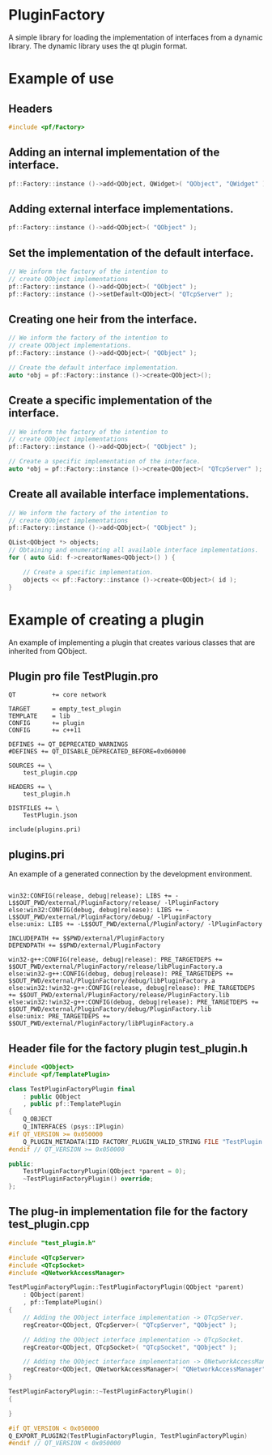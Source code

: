 # PluginFactory

A simple library for loading the implementation of interfaces from a dynamic library. The dynamic library uses the qt plugin format.


Example of use
==============

Headers
-------

```c++
#include <pf/Factory>
```

Adding an internal implementation of the interface.
---------------------------------------------------
```c++
pf::Factory::instance ()->add<QObject, QWidget>( "QObject", "QWidget" );
```

Adding external interface implementations.
------------------------------------------
```c++
pf::Factory::instance ()->add<QObject>( "QObject" );
```

Set the implementation of the default interface.
------------------------------------------------
```c++
// We inform the factory of the intention to 
// create QObject implementations
pf::Factory::instance ()->add<QObject>( "QObject" );
pf::Factory::instance ()->setDefault<QObject>( "QTcpServer" );
```

Creating one heir from the interface.
-------------------------------------
```c++
// We inform the factory of the intention to 
// create QObject implementations.
pf::Factory::instance ()->add<QObject>( "QObject" );

// Create the default interface implementation.
auto *obj = pf::Factory::instance ()->create<QObject>();
```

Create a specific implementation of the interface.
--------------------------------------------------
```c++
// We inform the factory of the intention to 
// create QObject implementations
pf::Factory::instance ()->add<QObject>( "QObject" );

// Create a specific implementation of the interface.
auto *obj = pf::Factory::instance ()->create<QObject>( "QTcpServer" );
```

Create all available interface implementations.
-----------------------------------------------
```c++
// We inform the factory of the intention to 
// create QObject implementations
pf::Factory::instance ()->add<QObject>( "QObject" );

QList<QObject *> objects;
// Obtaining and enumerating all available interface implementations.
for ( auto &id: f->creatorNames<QObject>() ) {

    // Create a specific implementation.
    objects << pf::Factory::instance ()->create<QObject>( id );
}
```

Example of creating a plugin
============================
An example of implementing a plugin that creates various classes that are inherited from QObject.

Plugin pro file TestPlugin.pro
------------------------------
```qmake
QT          += core network

TARGET      = empty_test_plugin
TEMPLATE    = lib
CONFIG      += plugin
CONFIG      += c++11

DEFINES += QT_DEPRECATED_WARNINGS
#DEFINES += QT_DISABLE_DEPRECATED_BEFORE=0x060000

SOURCES += \
    test_plugin.cpp

HEADERS += \
    test_plugin.h

DISTFILES += \
    TestPlugin.json

include(plugins.pri)
```
plugins.pri
-----------

An example of a generated connection by the development environment. 
```qmake

win32:CONFIG(release, debug|release): LIBS += -L$$OUT_PWD/external/PluginFactory/release/ -lPluginFactory
else:win32:CONFIG(debug, debug|release): LIBS += -L$$OUT_PWD/external/PluginFactory/debug/ -lPluginFactory
else:unix: LIBS += -L$$OUT_PWD/external/PluginFactory/ -lPluginFactory

INCLUDEPATH += $$PWD/external/PluginFactory
DEPENDPATH += $$PWD/external/PluginFactory

win32-g++:CONFIG(release, debug|release): PRE_TARGETDEPS += $$OUT_PWD/external/PluginFactory/release/libPluginFactory.a
else:win32-g++:CONFIG(debug, debug|release): PRE_TARGETDEPS += $$OUT_PWD/external/PluginFactory/debug/libPluginFactory.a
else:win32:!win32-g++:CONFIG(release, debug|release): PRE_TARGETDEPS += $$OUT_PWD/external/PluginFactory/release/PluginFactory.lib
else:win32:!win32-g++:CONFIG(debug, debug|release): PRE_TARGETDEPS += $$OUT_PWD/external/PluginFactory/debug/PluginFactory.lib
else:unix: PRE_TARGETDEPS += $$OUT_PWD/external/PluginFactory/libPluginFactory.a

```

Header file for the factory plugin test_plugin.h
----------------------------------

```c++
#include <QObject>
#include <pf/TemplatePlugin>

class TestPluginFactoryPlugin final
    : public QObject
    , public pf::TemplatePlugin
{
    Q_OBJECT
    Q_INTERFACES (psys::IPlugin)
#if QT_VERSION >= 0x050000
    Q_PLUGIN_METADATA(IID FACTORY_PLUGIN_VALID_STRING FILE "TestPlugin.json")
#endif // QT_VERSION >= 0x050000

public:
    TestPluginFactoryPlugin(QObject *parent = 0);
    ~TestPluginFactoryPlugin() override;
};
```

The plug-in implementation file for the factory test_plugin.cpp
-----------------------------------------------

```c++
#include "test_plugin.h"

#include <QTcpServer>
#include <QTcpSocket>
#include <QNetworkAccessManager>

TestPluginFactoryPlugin::TestPluginFactoryPlugin(QObject *parent) 
    : QObject(parent)
    , pf::TemplatePlugin()
{
    // Adding the QObject interface implementation -> QTcpServer.
    regCreator<QObject, QTcpServer>( "QTcpServer", "QObject" );

    // Adding the QObject interface implementation -> QTcpSocket.
    regCreator<QObject, QTcpSocket>( "QTcpSocket", "QObject" );

    // Adding the QObject interface implementation -> QNetworkAccessManager.
    regCreator<QObject, QNetworkAccessManager>( "QNetworkAccessManager", "QObject" );
}

TestPluginFactoryPlugin::~TestPluginFactoryPlugin()
{

}

#if QT_VERSION < 0x050000
Q_EXPORT_PLUGIN2(TestPluginFactoryPlugin, TestPluginFactoryPlugin)
#endif // QT_VERSION < 0x050000

```
